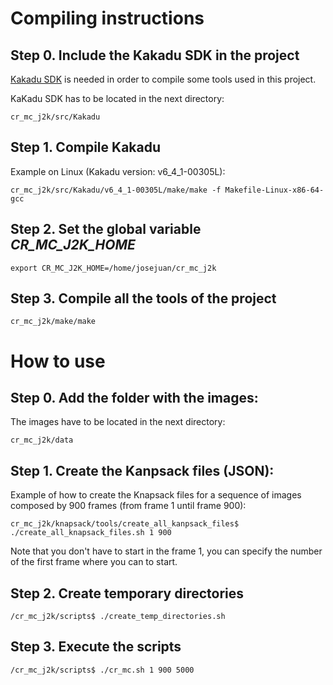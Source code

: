 # Compiling instructions

## Step 0. Include the Kakadu SDK in the project

[Kakadu SDK](http://kakadusoftware.com) is needed in order to compile
some tools used in this project.

KaKadu SDK has to be located in the next directory:

```
cr_mc_j2k/src/Kakadu
```

## Step 1. Compile Kakadu

Example on Linux (Kakadu version: v6_4_1-00305L):

```
cr_mc_j2k/src/Kakadu/v6_4_1-00305L/make/make -f Makefile-Linux-x86-64-gcc
```

## Step 2. Set the global variable *CR_MC_J2K_HOME*

```
export CR_MC_J2K_HOME=/home/josejuan/cr_mc_j2k
```

## Step 3. Compile all the tools of the project

```
cr_mc_j2k/make/make
```


# How to use

## Step 0. Add the folder with the images: 

The images have to be located in the next directory:

```
cr_mc_j2k/data
```

## Step 1. Create the Kanpsack files (JSON):

Example of how to create the Knapsack files for a sequence of images composed
by 900 frames (from frame 1 until frame 900):

```
cr_mc_j2k/knapsack/tools/create_all_kanpsack_files$ ./create_all_knapsack_files.sh 1 900
```

Note that you don't have to start in the frame 1, you can specify the number
of the first frame where you can to start.

## Step 2. Create temporary directories
```
/cr_mc_j2k/scripts$ ./create_temp_directories.sh 
```

## Step 3. Execute the scripts

```
/cr_mc_j2k/scripts$ ./cr_mc.sh 1 900 5000
```
